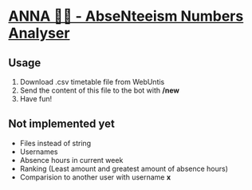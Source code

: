 # [ANNA 👩‍🎓 - AbseNteeism Numbers Analyser](t.me/AnnaAbsenteeismBot) 

## Usage

1. Download .csv timetable file from WebUntis
2. Send the content of this file to the bot with __/new__ <content>
3. Have fun!

## Not implemented yet
- Files instead of string
- Usernames
- Absence hours in current week
- Ranking (Least amount and greatest amount of absence hours)
- Comparision to another user with username __x__
